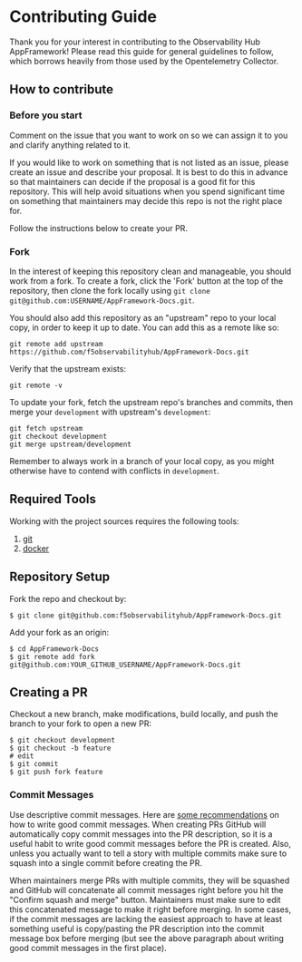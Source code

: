 # Contributing Guide

Thank you for your interest in contributing to the Observability Hub AppFramework!
Please read this guide for general guidelines to follow, which borrows heavily
from those used by the Opentelemetry Collector.

## How to contribute

### Before you start

Comment on the issue that you want to work on so we can assign it to you and
clarify anything related to it.

If you would like to work on something that is not listed as an issue,
please create an issue and describe your proposal. It is best to do this
in advance so that maintainers can decide if the proposal is a good fit for
this repository. This will help avoid situations when you spend significant time
on something that maintainers may decide this repo is not the right place for.

Follow the instructions below to create your PR.

### Fork

In the interest of keeping this repository clean and manageable, you should
work from a fork. To create a fork, click the 'Fork' button at the top of the
repository, then clone the fork locally using `git clone
git@github.com:USERNAME/AppFramework-Docs.git`.

You should also add this repository as an "upstream" repo to your local copy,
in order to keep it up to date. You can add this as a remote like so:

`git remote add upstream https://github.com/f5observabilityhub/AppFramework-Docs.git`

Verify that the upstream exists:

`git remote -v`

To update your fork, fetch the upstream repo's branches and commits, then merge
your `development` with upstream's `development`:

```
git fetch upstream
git checkout development
git merge upstream/development
```

Remember to always work in a branch of your local copy, as you might otherwise
have to contend with conflicts in `development`.


## Required Tools

Working with the project sources requires the following tools:

1. [git](https://git-scm.com/)
4. [docker](https://www.docker.com/)

## Repository Setup

Fork the repo and checkout  by:

```
$ git clone git@github.com:f5observabilityhub/AppFramework-Docs.git
```

Add your fork as an origin:

```shell
$ cd AppFramework-Docs
$ git remote add fork git@github.com:YOUR_GITHUB_USERNAME/AppFramework-Docs.git
```

## Creating a PR

Checkout a new branch, make modifications, build locally, and push the branch to your fork
to open a new PR:

```shell
$ git checkout development
$ git checkout -b feature
# edit
$ git commit
$ git push fork feature
```

### Commit Messages

Use descriptive commit messages. Here are [some recommendations](https://cbea.ms/git-commit/)
on how to write good commit messages.
When creating PRs GitHub will automatically copy commit messages into the PR description,
so it is a useful habit to write good commit messages before the PR is created.
Also, unless you actually want to tell a story with multiple commits make sure to squash
into a single commit before creating the PR.

When maintainers merge PRs with multiple commits, they will be squashed and GitHub will
concatenate all commit messages right before you hit the "Confirm squash and merge"
button. Maintainers must make sure to edit this concatenated message to make it right before merging.
In some cases, if the commit messages are lacking the easiest approach to have at
least something useful is copy/pasting the PR description into the commit message box
before merging (but see the above paragraph about writing good commit messages in the first place).
